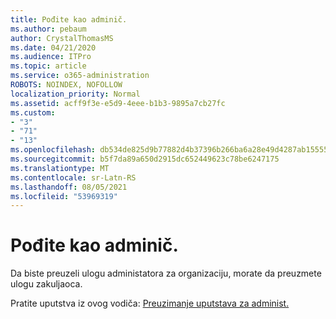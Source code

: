 ```yaml
---
title: Pođite kao adminič.
ms.author: pebaum
author: CrystalThomasMS
ms.date: 04/21/2020
ms.audience: ITPro
ms.topic: article
ms.service: o365-administration
ROBOTS: NOINDEX, NOFOLLOW
localization_priority: Normal
ms.assetid: acff9f3e-e5d9-4eee-b1b3-9895a7cb27fc
ms.custom:
- "3"
- "71"
- "13"
ms.openlocfilehash: db534de825d9b77882d4b37396b266ba6a28e49d4287ab1555500b4e54d8c10b
ms.sourcegitcommit: b5f7da89a650d2915dc652449623c78be6247175
ms.translationtype: MT
ms.contentlocale: sr-Latn-RS
ms.lasthandoff: 08/05/2021
ms.locfileid: "53969319"
---
```

# <a name="become-an-admin"></a>Pođite kao adminič.

Da biste preuzeli ulogu administatora za organizaciju, morate da preuzmete ulogu zakuljaoca.
  
Pratite uputstva iz ovog vodiča: [Preuzimanje uputstava za administ.](https://docs.microsoft.com/azure/active-directory/users-groups-roles/domains-admin-takeover)